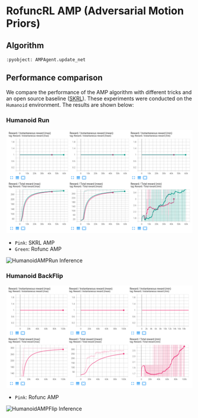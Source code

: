 # RofuncRL AMP (Adversarial Motion Priors)


## Algorithm 

```{literalinclude} ../../../../rofunc/learning/RofuncRL/agents/online/amp_agent.py
:pyobject: AMPAgent.update_net
```

## Performance comparison

We compare the performance of the AMP algorithm with different tricks and an open source baseline 
([SKRL](https://github.com/Toni-SM/skrl/tree/main)). These experiments were conducted on the `Humanoid` environment.
The results are shown below:

### Humanoid Run
![HumanoidAMPRun](../../../img/RofuncAMP_HumanoidRun_perf.png)
- `Pink`: SKRL AMP
- `Green`: Rofunc AMP 

![HumanoidAMPRun Inference](../../../img/RofuncAMP_HumanoidRun.gif)


### Humanoid BackFlip
![HumanoidAMPFlip](../../../img/RofuncAMP_HumanoidFlip_perf.png)
- `Pink`: Rofunc AMP

![HumanoidAMPFlip Inference](../../../img/RofuncAMP_HumanoidFlip.gif)
